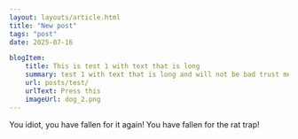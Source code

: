 ```yaml
---
layout: layouts/article.html
title: "New post"
tags: "post"
date: 2025-07-16

blogItem:
    title: This is test 1 with text that is long  
    summary: test 1 with text that is long and will not be bad trust me, I can not 
    url: posts/test/
    urlText: Press this  
    imageUrl: dog_2.png
---
```


You idiot, you have fallen for it again!
You have fallen for the rat trap!